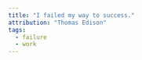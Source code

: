 ```yaml
---
title: "I failed my way to success."
attribution: "Thomas Edison"
tags:
  - failure
  - work
---
```

